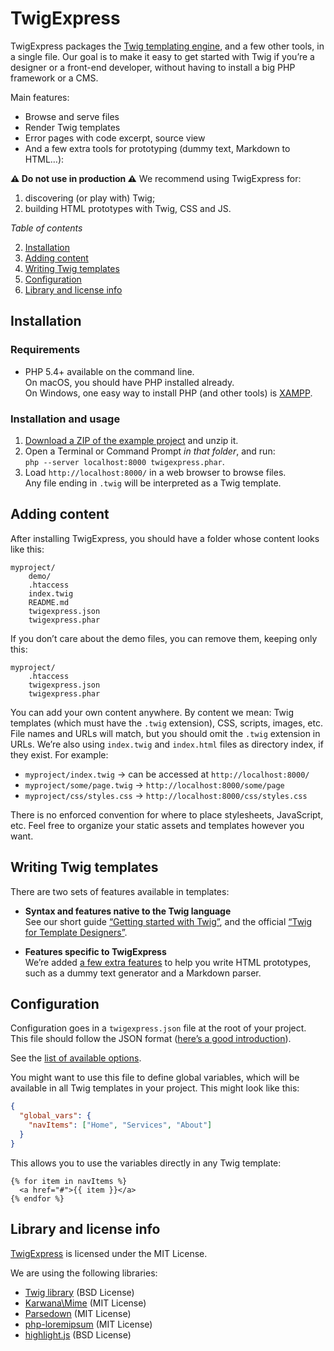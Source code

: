 TwigExpress
===========

TwigExpress packages the [Twig templating engine][TWIG_HOME], and a few other tools, in a single file. Our goal is to make it easy to get started with Twig if you’re a designer or a front-end developer, without having to install a big PHP framework or a CMS.

Main features:

-   Browse and serve files
-   Render Twig templates
-   Error pages with code excerpt, source view
-   And a few extra tools for prototyping (dummy text, Markdown to HTML…):

**⚠ Do not use in production ⚠** We recommend using TwigExpress for:

1.  discovering (or play with) Twig;
2.  building HTML prototypes with Twig, CSS and JS.

*Table of contents*

2. [Installation](#installation)
3. [Adding content](#adding-content)
4. [Writing Twig templates](#writing-twig-templates)
5. [Configuration](#configuration)
6. [Library and license info](#library-and-license-info)


Installation
------------

### Requirements

-   PHP 5.4+ available on the command line.<br>
    On macOS, you should have PHP installed already.<br>
    On Windows, one easy way to install PHP (and other tools) is [XAMPP](https://www.apachefriends.org/download.html).

### Installation and usage

1.  [Download a ZIP of the example project][DOWNLOAD] and unzip it.
2.  Open a Terminal or Command Prompt *in that folder*, and run:<br>
    `php --server localhost:8000 twigexpress.phar`.
3.  Load `http://localhost:8000/` in a web browser to browse files.<br>
    Any file ending in `.twig` will be interpreted as a Twig template.


Adding content
--------------

After installing TwigExpress, you should have a folder whose content looks like this:

```
myproject/
    demo/
    .htaccess
    index.twig
    README.md
    twigexpress.json
    twigexpress.phar
```

If you don’t care about the demo files, you can remove them, keeping only this:

```
myproject/
    .htaccess
    twigexpress.json
    twigexpress.phar
```

You can add your own content anywhere. By content we mean: Twig templates (which must have the `.twig` extension), CSS, scripts, images, etc. File names and URLs will match, but you should omit the `.twig` extension in URLs. We’re also using `index.twig` and `index.html` files as directory index, if they exist. For example:

- `myproject/index.twig` → can be accessed at `http://localhost:8000/`
- `myproject/some/page.twig` → `http://localhost:8000/some/page`
- `myproject/css/styles.css` → `http://localhost:8000/css/styles.css`

There is no enforced convention for where to place stylesheets, JavaScript, etc. Feel free to organize your static assets and templates however you want.


Writing Twig templates
----------------------

There are two sets of features available in templates:

-   **Syntax and features native to the Twig language**<br>
    See our short guide [“Getting started with Twig”](doc/intro.md), and the official [“Twig for Template Designers”][TWIG_INTRO].

-   **Features specific to TwigExpress**<br>
    We’re added [a few extra features](doc/extras.md) to help you write HTML prototypes, such as a dummy text generator and a Markdown parser.


Configuration
-------------

Configuration goes in a `twigexpress.json` file at the root of your project. This file should follow the JSON format ([here’s a good introduction](https://www.digitalocean.com/community/tutorials/an-introduction-to-json)).

See the [list of available options](doc/config.md).

You might want to use this file to define global variables, which will be available in all Twig templates in your project. This might look like this:

```json
{
  "global_vars": {
    "navItems": ["Home", "Services", "About"]
  }
}
```

This allows you to use the variables directly in any Twig template:

```twig
{% for item in navItems %}
  <a href="#">{{ item }}</a>
{% endfor %}
```


Library and license info
------------------------

[TwigExpress][] is licensed under the MIT License.

We are using the following libraries:

- [Twig library][TWIG_LIB] (BSD License)
- [Karwana\Mime][MIME_LIB] (MIT License)
- [Parsedown][] (MIT License)
- [php-loremipsum][] (MIT License)
- [highlight.js][] (BSD License)


[TwigExpress]: https://github.com/kaliop/twig-express
[DOWNLOAD]: https://github.com/kaliop/twig-express/archive/download.zip
[TWIG_HOME]: https://twig.sensiolabs.org/
[TWIG_LIB]: https://github.com/twigphp/Twig
[MIME_LIB]: https://github.com/karwana/php-mime
[TWIG_INTRO]: https://twig.sensiolabs.org/doc/1.x/templates.html
[Parsedown]: http://parsedown.org/
[php-loremipsum]: https://github.com/joshtronic/php-loremipsum/
[highlight.js]: https://github.com/isagalaev/highlight.js
